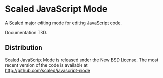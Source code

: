 # Scaled JavaScript Mode

A [Scaled] major editing mode for editing [JavaScript] code.

Documentation TBD.

## Distribution

Scaled JavaScript Mode is released under the New BSD License. The most recent version of the code is
available at http://github.com/scaled/javascript-mode

[Scaled]: https://github.com/scaled/scaled
[JavaScript]: https://en.wikipedia.org/wiki/JavaScript
